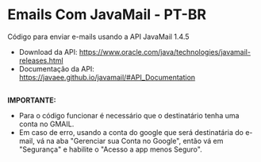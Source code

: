 # Emails Com JavaMail - PT-BR
Código para enviar e-mails usando a API JavaMail 1.4.5

* Download da API: https://www.oracle.com/java/technologies/javamail-releases.html
* Documentação da API: https://javaee.github.io/javamail/#API_Documentation

##

<b> IMPORTANTE: </b>
* Para o código funcionar é necessário que o destinatário tenha uma conta no GMAIL.
* Em caso de erro, usando a conta do google que será destinatária do e-mail, vá na aba "Gerenciar sua Conta no Google", então vá em "Segurança" e habilite o "Acesso a app menos Seguro".
